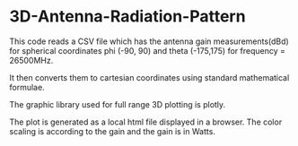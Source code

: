 # 3D-Antenna-Radiation-Pattern


This code reads a CSV file which has the antenna gain measurements(dBd) for spherical coordinates phi (-90, 90) and theta (-175,175) for
frequency = 26500MHz.

It then converts them to cartesian coordinates using standard mathematical formulae.

The graphic library used for full range 3D plotting is plotly. 

The plot is generated as a local html file displayed in a browser. The color scaling is according to the gain and the gain is in Watts.
